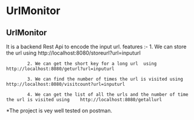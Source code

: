 # UrlMonitor


UrlMonitor
---------

It is a backend Rest Api to encode the input url.
features :- 1. We can store the url using http://localhost:8080/storeurl?url=inputurl

            2. We can get the short key for a long url  using http://localhost:8080/geturl?url=inputurl
            
            3. We can find the number of times the url is visited using   http://localhost:8080/visitcount?url=inputurl
            
            4. We can get the list of all the urls and the number of time the url is visited using    http://localhost:8080/getallurl
            
            
             
*The project is vey well tested on postman.
